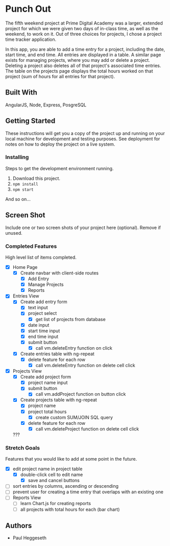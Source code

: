 # Punch Out

The fifth weekend project at Prime Digital Academy was a larger, extended project for which we were given two days of in-class time, as well as the weekend, to work on it. Out of three choices for projects, I chose a project time tracker application.

In this app, you are able to add a time entry for a project, including the date, start time, and end time. All entries are displayed in a table. A similar page exists for managing projects, where you may add or delete a project. Deleting a project also deletes all of that project's associated time entries. The table on the projects page displays the total hours worked on that project (sum of hours for all entries for that project).

## Built With

AngularJS, Node, Express, PosgreSQL

## Getting Started

These instructions will get you a copy of the project up and running on your local machine for development and testing purposes. See deployment for notes on how to deploy the project on a live system.

### Installing

Steps to get the development environment running.

1. Download this project.
2. `npm install`
3. `npm start`

And so on...

## Screen Shot

Include one or two screen shots of your project here (optional). Remove if unused.

### Completed Features

High level list of items completed.

- [x] Home Page
  - [x] Create navbar with client-side routes
    - [x] Add Entry
    - [x] Manage Projects
    - [x] Reports
- [x] Entries View
  - [x] Create add entry form
    - [x] text input
    - [x] project select
      - [x] get list of projects from database
    - [x] date input
    - [x] start time input
    - [x] end time input
    - [x] submit button
      - [x] call vm.deleteEntry function on click
  - [x] Create entries table with ng-repeat
    - [x] delete feature for each row
      - [x] call vm.deleteEntry function on delete cell click
- [x] Projects View
  - [x] Create add project form
    - [x] project name input
    - [x] submit button
      - [x] call vm.addProject function on button click
  - [x] Create projects table with ng-repeat
    - [x] project name
    - [x] project total hours
      - [x] create custom SUM/JOIN SQL query
    - [x] delete feature for each row
      - [x] call vm.deleteProject function on delete cell click

  ???

### Stretch Goals

Features that you would like to add at some point in the future.

- [x] edit project name in project table
  - [x] double-click cell to edit name
    - [x] save and cancel buttons
- [ ] sort entries by columns, ascending or descending
- [ ] prevent user for creating a time entry that overlaps with an existing one
- [ ] Reports View
  - [ ] learn Chart.js for creating reports
  - [ ] all projects with total hours for each (bar chart)

## Authors

* Paul Heggeseth
